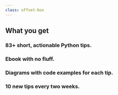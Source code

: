 ```yaml
---
class: offset-box
---
```


## What you get

### 83+ short, actionable Python tips.

### Ebook with no fluff.

### Diagrams with code examples for each tip.

### 10 new tips every two weeks.
